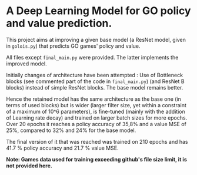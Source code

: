 # A Deep Learning Model for GO policy and value prediction.

This project aims at improving a given base model (a ResNet model, given in `golois.py`) that predicts GO games' policy and value.

All files except `final_main.py` were provided. The latter implements the improved model.

Initially changes of architecture have been attempted : Use of Bottleneck blocks (see commented part of the code in `final_main.py`) (and ResNet B blocks) instead of simple ResNet blocks. The base model remains better.

Hence the retained model has the same architecture as the base one (in terms of used blocks) but is wider (larger filter size, yet within a constraint of a maximum of 10^6 parameters), is fine-tuned (mainly with the addition of Learning rate decay) and trained on larger batch sizes for more epochs.
Over 20 epochs it reaches a policy accuracy of 35,8% and a value MSE of 25%, compared to 32% and 24% for the base model.

The final version of it that was reached was trained on 210 epochs and has 41.7 % policy accuracy and 21.7 % value MSE.

**Note: Games data used for training exceeding github's file size limit, it is not provided here.**
